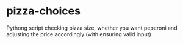 # pizza-choices
Pythong script checking pizza size, whether you want peperoni and adjusting the price accordingly (with ensuring valid input)

